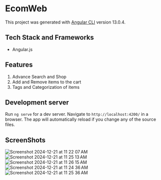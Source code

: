 # EcomWeb

This project was generated with [Angular CLI](https://github.com/angular/angular-cli) version 13.0.4.

## Tech Stack and Frameworks
* Angular.js

## Features
1. Advance Search and Shop
2. Add and Remove items to the cart
3. Tags and Categorization of items

## Development server

Run `ng serve` for a dev server. Navigate to `http://localhost:4200/` in a browser. The app will automatically reload if you change any of the source files.

## ScreenShots

![Screenshot 2024-12-21 at 11 22 07 AM](https://github.com/user-attachments/assets/eb4b8ac7-447e-4a4c-8884-8cc855de6d71)
![Screenshot 2024-12-21 at 11 25 13 AM](https://github.com/user-attachments/assets/6e16596f-f69b-4340-8704-c21ad0174f76)
![Screenshot 2024-12-21 at 11 26 15 AM](https://github.com/user-attachments/assets/9603753c-d7f9-4cc2-9286-c2bf7dd73843)
![Screenshot 2024-12-21 at 11 24 36 AM](https://github.com/user-attachments/assets/a5e0c382-0a8f-467d-98a9-21fa046b8138)
![Screenshot 2024-12-21 at 11 25 36 AM](https://github.com/user-attachments/assets/65bb669a-e415-4172-8c6b-360c72794fb9)
